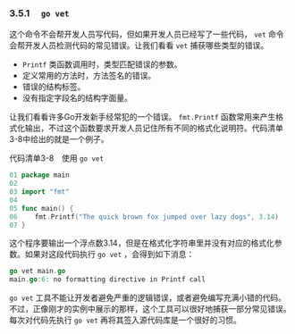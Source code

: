 ### 3.5.1　 `go vet` 

这个命令不会帮开发人员写代码，但如果开发人员已经写了一些代码， `vet` 命令会帮开发人员检测代码的常见错误。让我们看看 `vet` 捕获哪些类型的错误。

+ `Printf` 类函数调用时，类型匹配错误的参数。
+ 定义常用的方法时，方法签名的错误。
+ 错误的结构标签。
+ 没有指定字段名的结构字面量。

让我们看看许多Go开发新手经常犯的一个错误。 `fmt.Printf` 函数常用来产生格式化输出，不过这个函数要求开发人员记住所有不同的格式化说明符。代码清单3-8中给出的就是一个例子。

代码清单3-8　使用 `go vet`

```go
01 package main
02
03 import "fmt"
04
05 func main() {
06　　 fmt.Printf("The quick brown fox jumped over lazy dogs", 3.14)
07 }
```

这个程序要输出一个浮点数3.14，但是在格式化字符串里并没有对应的格式化参数。如果对这段代码执行 `go vet` ，会得到如下消息：

```go
go vet main.go
main.go:6: no formatting directive in Printf call
```

`go vet` 工具不能让开发者避免严重的逻辑错误，或者避免编写充满小错的代码。不过，正像刚才的实例中展示的那样，这个工具可以很好地捕获一部分常见错误。每次对代码先执行 `go vet` 再将其签入源代码库是一个很好的习惯。

